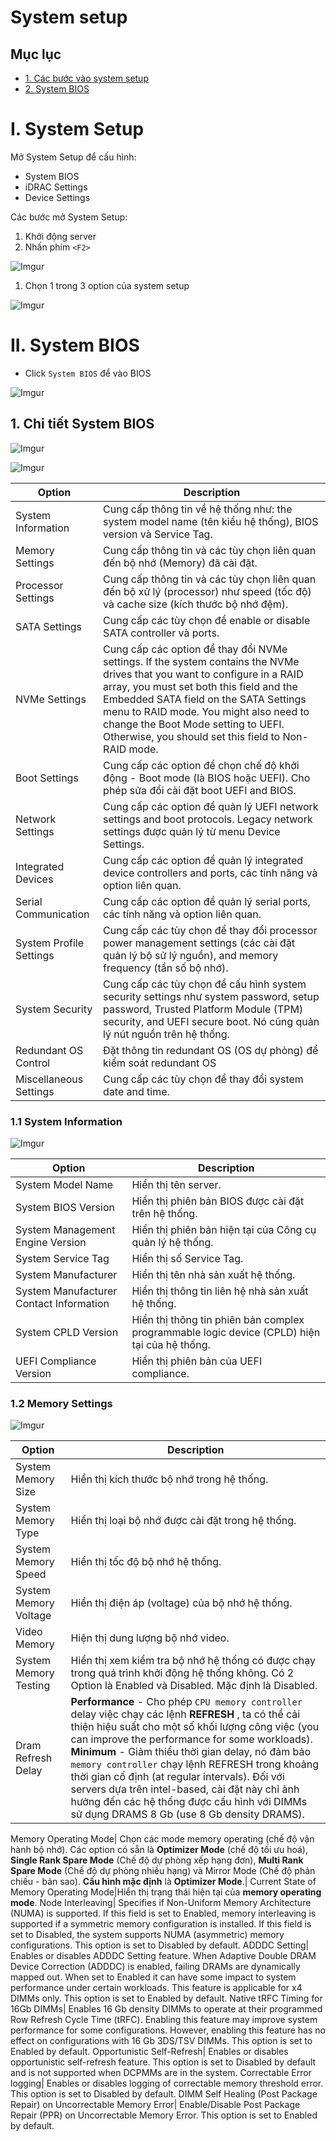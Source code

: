 <h1> System setup </h1>

<h2> Mục lục </h2>

- [1. Các bước vào system setup](#1-các-bước-vào-system-setup)
- [2. System BIOS](#2-system-bios)

# I. System Setup

Mở System Setup để cấu hình:
- System BIOS
- iDRAC Settings
- Device Settings

Các bước mở System Setup:
1. Khởi động server
2. Nhấn phím `<F2>`


![Imgur](https://i.imgur.com/3BhygG0.png)

1. Chọn 1 trong 3 option của system setup

![Imgur](https://i.imgur.com/0wBSOnN.png)

# II. System BIOS

- Click `System BIOS` để vào BIOS

![Imgur](https://i.imgur.com/0wBSOnN.png)

## 1. Chi tiết System BIOS

![Imgur](https://i.imgur.com/FmQ7Yz1.jpg)

![Imgur](https://i.imgur.com/LlM54gD.jpg)

|Option|Description|
|---|---|
System Information|Cung cấp thông tin về hệ thống như: the system model name (tên kiểu hệ thống), BIOS version và Service Tag.
Memory Settings|Cung cấp thông tin và các tùy chọn liên quan đến bộ nhớ (Memory) đã cài đặt.
Processor Settings|Cung cấp thông tin và các tùy chọn liên quan đến bộ xử lý (processor) như speed (tốc độ) và cache size (kích thước bộ nhớ đệm).
SATA Settings|Cung cấp các tùy chọn để enable or disable SATA controller và ports.
NVMe Settings|Cung cấp các option để thay đổi NVMe settings. If the system contains the NVMe drives that you want to configure in a RAID array, you must set both this field and the Embedded SATA field on the SATA Settings menu to RAID mode. You might also need to change the Boot Mode setting to UEFI. Otherwise, you should set this field to Non-RAID mode.
Boot Settings|Cung cấp các option để chọn chế độ khởi động - Boot mode (là BIOS hoặc UEFI). Cho phép sửa đổi cài đặt boot UEFI and BIOS.
Network Settings|Cung cấp các option để quản lý UEFI network settings and boot protocols. Legacy network settings được quản lý từ menu Device Settings.
Integrated Devices|Cung cấp các option để quản lý integrated device controllers and ports, các tính năng và option liên quan.
Serial Communication|Cung cấp các option để quản lý serial ports, các tính năng và option liên quan.
System Profile Settings|Cung cấp các tùy chọn để thay đổi processor power management settings (các cài đặt quản lý bộ sử lý nguồn), and memory frequency (tần số bộ nhớ).
System Security|Cung cấp các tùy chọn để cấu hình system security settings như system password, setup password, Trusted Platform Module (TPM) security, and UEFI secure boot. Nó cũng quản lý nút nguồn trên hệ thống.
Redundant OS Control|Đặt thông tin redundant OS (OS dự phòng) để kiểm soát redundant OS
Miscellaneous Settings|Cung cấp các tùy chọn để thay đổi system date and time.|

### 1.1 System Information

![Imgur](https://i.imgur.com/fiZ6Rrf.jpg)

Option|Description|
|---|---|
System Model Name|Hiển thị tên server.
System BIOS Version|Hiển thị phiên bản BIOS được cài đặt trên hệ thống.
System Management Engine Version|Hiển thị phiên bản hiện tại của Công cụ quản lý hệ thống.
System Service Tag|Hiển thị số Service Tag.
System Manufacturer|Hiển thị tên nhà sản xuất hệ thống.
System Manufacturer Contact Information|Hiển thị thông tin liên hệ nhà sản xuất hệ thống.
System CPLD Version|Hiển thị thông tin phiên bản complex programmable logic device (CPLD) hiện tại của hệ thống.
UEFI Compliance Version|Hiển thị phiên bản của UEFI compliance.

### 1.2 Memory Settings

![Imgur](https://i.imgur.com/mzZcAA9.jpg)


Option|Description|
|---|---|
System Memory Size|Hiển thị kích thước bộ nhớ trong hệ thống.
System Memory Type|Hiển thị loại bộ nhớ được cài đặt trong hệ thống.
System Memory Speed|Hiển thị tốc độ bộ nhớ hệ thống.
System Memory Voltage|Hiển thị điện áp (voltage) của bộ nhớ hệ thống.
Video Memory|Hiện thị dung lượng bộ nhớ video.
System Memory Testing| Hiển thị xem kiểm tra bộ nhớ hệ thống có được chạy trong quá trình khởi động hệ thống không. Có 2 Option là Enabled và Disabled. Mặc định là Disabled.
Dram Refresh Delay|**Performance** - Cho phép `CPU memory controller` delay việc chạy các lệnh **REFRESH** , ta có thể cải thiện hiệu suất cho một số khối lượng công việc (you can improve the performance for some workloads). **Minimum** - Giảm thiểu thời gian delay, nó đảm bảo `memory controller` chạy lệnh REFRESH trong khoảng thời gian cố định (at regular intervals). Đối với servers dựa trên intel-based, cài đặt này chỉ ảnh hưởng đến các hệ thống được cấu hình với DIMMs sử dụng DRAMS 8 Gb (use 8 Gb density DRAMS).

Memory Operating Mode| Chọn các mode memory operating (chế độ vận hành bộ nhớ). Các option có sẵn là **Optimizer Mode** (chế độ tối ưu hoá), **Single Rank Spare Mode** (Chế độ dự phòng xếp hạng đơn), **Multi Rank Spare Mode** (Chế độ dự phòng nhiều hạng) và Mirror Mode (Chế độ phản chiếu - bản sao). **Cấu hình mặc định** là **Optimizer Mode**.|
Current State of Memory Operating Mode|Hiển thị trạng thái hiện tại của **memory operating mode**.
Node Interleaving|
Specifies if Non-Uniform Memory Architecture (NUMA) is supported. If this field is set to Enabled, memory interleaving is supported if a symmetric memory configuration is installed. If this field is set to Disabled, the system supports NUMA (asymmetric) memory configurations. This option is set to Disabled by default.
ADDDC Setting|
Enables or disables ADDDC Setting feature. When Adaptive Double DRAM Device Correction (ADDDC) is enabled, failing DRAMs are dynamically mapped out. When set to Enabled it can have some impact to system performance under certain workloads. This feature is applicable for x4 DIMMs only. This option is set to Enabled by default.
Native tRFC Timing for 16Gb DIMMs|
Enables 16 Gb density DIMMs to operate at their programmed Row Refresh Cycle Time (tRFC). Enabling this feature may improve system performance for some configurations. However, enabling this feature has no effect on configurations with 16 Gb 3DS/TSV DIMMs. This option is set to Enabled by default.
Opportunistic Self-Refresh|
Enables or disables opportunistic self-refresh feature. This option is set to Disabled by default and is not supported when DCPMMs are in the system.
Correctable Error logging|
Enables or disables logging of correctable memory threshold error. This option is set to Disabled by default.
DIMM Self Healing (Post Package Repair) on Uncorrectable Memory Error|
Enable/Disable Post Package Repair (PPR) on Uncorrectable Memory Error. This option is set to Enabled by default.